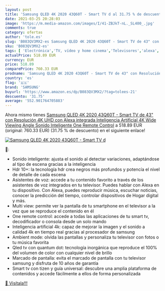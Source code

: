 ```yaml
---
layout: post
title: 'Samsung QLED 4K 2020 43Q60T - Smart TV d al 31.75 % de descuento'
date: 2021-03-25 20:28:03
image: 'https://m.media-amazon.com/images/I/41-ZBJkT-nL._SL400_.jpg'
comments: true
category: ofertas
author: 'tole.es'
slug: 'B083QV3MX2-es Samsung QLED 4K 2020 43Q60T - Smart TV de 43" con...'
sku: 'B083QV3MX2-es'
tags: [ 'Electrónica','TV, vídeo y home cinema','Televisores','alexa','samsung', ]
actualPrice: 518.89 EUR
currency: EUR
price: 518.89
comparePrice: 760.33 EUR
prodname: 'Samsung QLED 4K 2020 43Q60T - Smart TV de 43" con Resolución 4K UHD  con Alexa integrada  Inteligencia Artificial 4K Wide Viewing Angle  Sonido Inteligente  One Remote Control'
country: 'es'
flag: '🇪🇸'
brand: 'SAMSUNG'
buyurl: 'https://www.amazon.es/dp/B083QV3MX2/?tag=tolees-21'
descuento: '31.75'
average: '552.901764705883'
---
```


Ahora mismo tienes [Samsung QLED 4K 2020 43Q60T - Smart TV de 43" con Resolución 4K UHD  con Alexa integrada  Inteligencia Artificial 4K Wide Viewing Angle  Sonido Inteligente  One Remote Control](https://www.amazon.es/dp/B083QV3MX2/?tag=tolees-21) a 518.89 EUR (original: 760.33 EUR) (31.75 %  de descuento) en el siguiente enlace!

[![Samsung QLED 4K 2020 43Q60T - Smart TV d](https://m.media-amazon.com/images/I/41-ZBJkT-nL._SL400_.jpg)](https://www.amazon.es/dp/B083QV3MX2/?tag=tolees-21)

🔎:

- Sonido inteligente: ajusta el sonido al detectar variaciones, adaptándose al tipo de escena gracias a la inteligencia
- Hdr 10+: la tecnología hdr crea negros más profundos y potencía el nivel de detalle de cada escena
- Asistentes de voz: accede a tu contenido favorito a través de los asistentes de voz integrados en tu televisor. Puedes hablar con Alexa en tu dispositivo. Con Alexa, puedes reproducir música, escuchar noticias, conocer la predicción del tiempo, controlar dispositivos de Hogar digital y más.
- Multi view: permite ver la pantalla de tu smartphone en el televisor a la vez que se reproduce el contenido en él
- One remote control: accede a todas las aplicaciones de tu smart tv, decodificador o consola desde un solo mando
- Inteligencia artificial 4k: capaz de mejorar la imagen y el sonido a calidad 4k en tiempo real gracias al procesador de samsung
- Ambient mode: olvida las pantallas y personaliza tu televisor con fotos o tu música favorita
- Qled tv con quantum dot: tecnología inorgánica que reproduce el 100% del volumen de color con cualquier nivel de brillo
- Marcado de pantalla: evita el marcado de pantalla con tu televisor samsung y disfruta de 10 años de garantía
- Smart tv con tizen y guía universal: descubre una amplia plataforma de contenidos y accede fácilmente a ellos de forma personalizada

[🛒 Visítala!!!](https://www.amazon.es/dp/B083QV3MX2/?tag=tolees-21)
